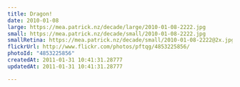 ```yaml
---
title: Dragon!
date: 2010-01-08
large: https://mea.patrick.nz/decade/large/2010-01-08-2222.jpg
small: https://mea.patrick.nz/decade/small/2010-01-08-2222.jpg
smallRetina: https://mea.patrick.nz/decade/small/2010-01-08-2222@2x.jpg
flickrUrl: http://www.flickr.com/photos/pftqg/4853225856/
photoId: "4853225856"
createdAt: 2011-01-31 10:41:31.28777
updatedAt: 2011-01-31 10:41:31.28777

---
```



